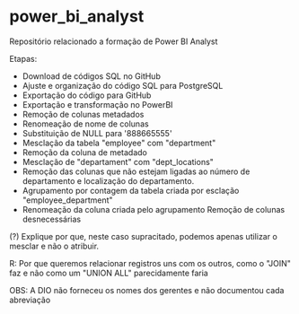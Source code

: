 # power_bi_analyst

Repositório relacionado a formação de Power BI Analyst

Etapas:

- Download de códigos SQL no GitHub
- Ajuste e organização do código SQL para PostgreSQL
- Exportação do código para GitHub
- Exportação e transformação no PowerBI
- Remoção de colunas metadados
- Renomeação de nome de colunas
- Substituição de NULL para '888665555'
- Mesclação da tabela "employee" com "department"
- Remoção da coluna de metadado
- Mesclação de "departament" com "dept_locations"
- Remoção das colunas que não estejam ligadas ao número de departamento e localização do departamento.
- Agrupamento por contagem da tabela criada por esclação "employee_department"
- Renomeação da coluna criada pelo agrupamento
 Remoção de colunas desnecessárias


(?) Explique por que, neste caso supracitado, podemos apenas utilizar o mesclar e não o atribuir.

R: Por que queremos relacionar registros uns com os outros, como o "JOIN" faz e não como um "UNION ALL" parecidamente faria

OBS: A DIO não forneceu os nomes dos gerentes e não documentou cada abreviação